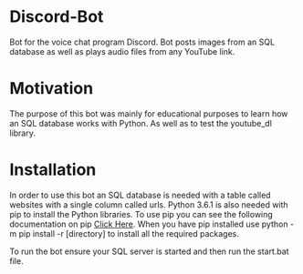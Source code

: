 # Discord-Bot
Bot for the voice chat program Discord. Bot posts images from an SQL database as well as plays audio files from any YouTube link.

# Motivation

The purpose of this bot was mainly for educational purposes to learn how an SQL database works with Python. As well as to test the youtube_dl library. 

# Installation

In order to use this bot an SQL database is needed with a table called websites with a single column called urls. 
Python 3.6.1 is also needed with pip to install the Python libraries. To use pip you can see the following documentation on pip [Click Here](https://packaging.python.org/tutorials/installing-packages). When you have pip installed use python -m pip install -r [directory] to install all the required packages.

To run the bot ensure your SQL server is started and then run the start.bat file.
